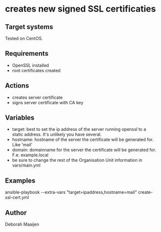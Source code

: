 # creates new signed SSL certificaties

## Target systems
Tested on CentOS.

## Requirements 
- OpenSSL installed
- root certificates created

## Actions
- creates server certificate
- signs server certificate with CA key

## Variables
- target: best to set the ip address of the server running openssl to a static address. It's unlikely you have several.
- hostname: hostname of the server the certificate will be generated for. Like 'mail' 
- domain: domainname for the server the certificate will be generated for. F.e. example.local
- be sure to change the rest of the Organisation Unit information in vars/main.yml

## Examples
ansible-playbook --extra-vars "target=ipaddress,hostname=mail" create-ssl-cert.yml

## Author
Deborah Maaijen

